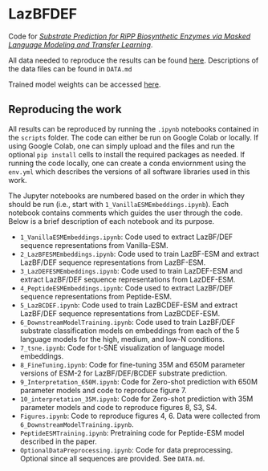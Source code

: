 # LazBFDEF
Code for [*Substrate Prediction for RiPP Biosynthetic Enzymes via Masked Language Modeling and Transfer Learning*](https://arxiv.org/abs/2402.15181).

<!--Trained model weights can be accessed [here](https://drive.google.com/drive/folders/104klsza_oNzCbj3UOgczbsuUQ1VAy9K0?usp=drive_link).-->

All data needed to reproduce the results can be found [here](https://drive.google.com/drive/folders/1hDGo4JQDic0i8sRVqtTpIuD0PtE0TsXH?usp=drive_link). Descriptions of the data files can be found in `DATA.md`

Trained model weights can be accessed [here](https://huggingface.co/jjoecclark).

## Reproducing the work

All results can be reproduced by running the `.ipynb` notebooks contained in the `scripts` folder. The code can either be run on Google Colab or locally. If using Google Colab, one can simply upload and the files and run the optional `pip install` cells to install the required packages as needed. If running the code locally, one can create a conda enviornment using the `env.yml` which describes the versions of all software libraries used in this work.

The Jupyter notebooks are numbered based on the order in which they should be run (i.e., start with `1_VanillaESMEmbeddings.ipynb`). Each notebook contains comments which guides the user through the code. Below is a brief description of each notebook and its purpose.

- `1_VanillaESMEmbeddings.ipynb`: Code used to extract LazBF/DEF sequence representations from Vanilla-ESM.
- `2_LazBFESMEmbeddings.ipynb`: Code used to train LazBF-ESM and extract LazBF/DEF sequence representations from LazBF-ESM.
- `3_LazDEFESMEmbeddings.ipynb`: Code used to train LazDEF-ESM and extract LazBF/DEF sequence representations from LazDEF-ESM.
- `4_PeptideESMEmbeddings.ipynb`: Code used to extract LazBF/DEF sequence representations from Peptide-ESM.
- `5_LazBCDEF.ipynb`: Code used to train LazBCDEF-ESM and extract LazBF/DEF sequence representations from LazBCDEF-ESM.
- `6_DownstreamModelTraining.ipynb`: Code used to train LazBF/DEF substrate classification models on embeddings from each of the 5 language models for the high, medium, and low-N conditions.
- `7_tsne.ipynb`: Code for t-SNE visualization of language model embeddings.
- `8_FineTuning.ipynb`: Code for fine-tuning 35M and 650M parameter versions of ESM-2 for LazBF/DEF/BCDEF substrate prediction.
- `9_Interpretation_650M.ipynb`: Code for Zero-shot prediction with 650M parameter models and code to reproduce figure 7.
- `10_interpretation_35M.ipynb`: Code for Zero-shot prediction with 35M parameter models and code to reproduce figures 8, S3, S4.
- `Figures.ipynb`: Code to reproduce figures 4, 6. Data were collected from `6_DownstreamModelTraining.ipynb`.
- `PeptideESMTraining.ipynb`: Pretraining code for Peptide-ESM model described in the paper.
- `OptionalDataPreprocessing.ipynb`: Code for data preprocessing. Optional since all sequences are provided. See `DATA.md`.

